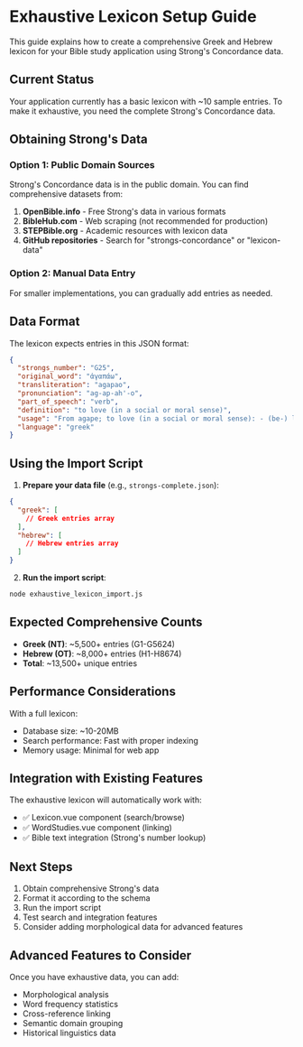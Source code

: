 # Exhaustive Lexicon Setup Guide

This guide explains how to create a comprehensive Greek and Hebrew lexicon for your Bible study application using Strong's Concordance data.

## Current Status

Your application currently has a basic lexicon with ~10 sample entries. To make it exhaustive, you need the complete Strong's Concordance data.

## Obtaining Strong's Data

### Option 1: Public Domain Sources
Strong's Concordance data is in the public domain. You can find comprehensive datasets from:

1. **OpenBible.info** - Free Strong's data in various formats
2. **BibleHub.com** - Web scraping (not recommended for production)
3. **STEPBible.org** - Academic resources with lexicon data
4. **GitHub repositories** - Search for "strongs-concordance" or "lexicon-data"

### Option 2: Manual Data Entry
For smaller implementations, you can gradually add entries as needed.

## Data Format

The lexicon expects entries in this JSON format:

```json
{
  "strongs_number": "G25",
  "original_word": "ἀγαπάω",
  "transliteration": "agapao",
  "pronunciation": "ag-ap-ah'-o",
  "part_of_speech": "verb",
  "definition": "to love (in a social or moral sense)",
  "usage": "From agape; to love (in a social or moral sense): - (be-) love(-ed).",
  "language": "greek"
}
```

## Using the Import Script

1. **Prepare your data file** (e.g., `strongs-complete.json`):
```json
{
  "greek": [
    // Greek entries array
  ],
  "hebrew": [
    // Hebrew entries array
  ]
}
```

2. **Run the import script**:
```bash
node exhaustive_lexicon_import.js
```

## Expected Comprehensive Counts

- **Greek (NT)**: ~5,500+ entries (G1-G5624)
- **Hebrew (OT)**: ~8,000+ entries (H1-H8674)
- **Total**: ~13,500+ unique entries

## Performance Considerations

With a full lexicon:
- Database size: ~10-20MB
- Search performance: Fast with proper indexing
- Memory usage: Minimal for web app

## Integration with Existing Features

The exhaustive lexicon will automatically work with:
- ✅ Lexicon.vue component (search/browse)
- ✅ WordStudies.vue component (linking)
- ✅ Bible text integration (Strong's number lookup)

## Next Steps

1. Obtain comprehensive Strong's data
2. Format it according to the schema
3. Run the import script
4. Test search and integration features
5. Consider adding morphological data for advanced features

## Advanced Features to Consider

Once you have exhaustive data, you can add:
- Morphological analysis
- Word frequency statistics
- Cross-reference linking
- Semantic domain grouping
- Historical linguistics data